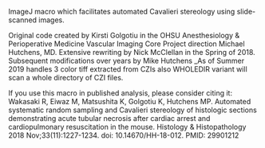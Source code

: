  ImageJ macro which facilitates automated Cavalieri stereology using slide-scanned images.

 
 
 Original code created by Kirsti Golgotiu in the OHSU Anesthesiology & Perioperative Medicine Vascular Imaging Core 
 Project direction Michael Hutchens, MD.  Extensive rewriting by Nick McClellan in the Spring of 2018.  Subsequent modifications over years by Mike Hutchens
_As of Summer 2019 handles 3 color tiff extracted from CZIs also
WHOLEDIR variant will scan a whole directory of CZI files.

 If you use this macro in published analysis, please consider citing it:
 Wakasaki R, Eiwaz M, Matsushita K, Golgotiu K, Hutchens MP.
 Automated systematic random sampling and Cavalieri stereology of histologic sections demonstrating acute tubular necrosis after cardiac arrest and cardiopulmonary resuscitation in the mouse.
 Histology & Histopathology
 2018 Nov;33(11):1227-1234. doi: 10.14670/HH-18-012.
 PMID: 29901212
